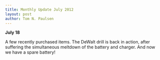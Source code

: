 ```yaml
---
title: Monthly Update July 2012 
layout: post
author: Tom N. Paulsen
---
```




 **July 18**   
  
 A few recently purchased items. The DeWalt drill is back in action, after suffering  the simultaneous meltdown of the battery and charger. And now we have a spare battery! 
 
 